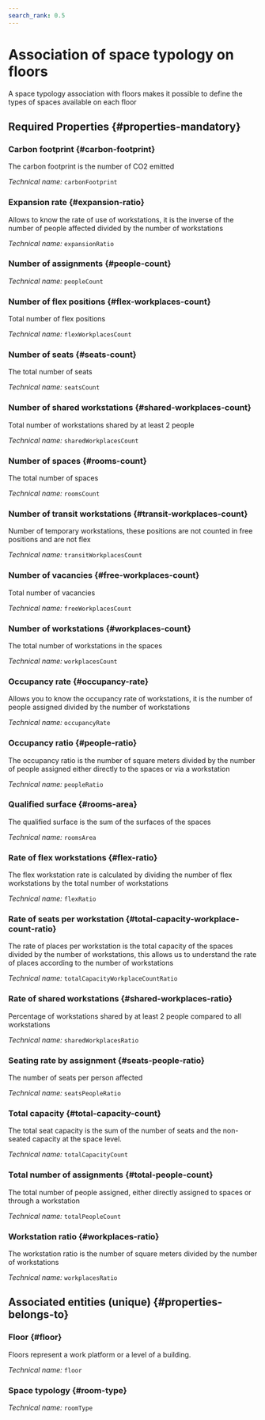 ```yaml
---
search_rank: 0.5
---    
```

# Association of space typology on floors
<!--- THIS FILE IS GENERATED PLEASE DO NOT EDIT IT DIRECTLY --->

A space typology association with floors makes it possible to define the types of spaces available on each floor

<OH code="roomTypeFloor"/>




## Required Properties {#properties-mandatory}
    
### Carbon footprint {#carbon-footprint}

The carbon footprint is the number of CO2 emitted

*Technical name:* ```carbonFootprint```
<PH code="roomTypeFloor:carbonFootprint"/>

### Expansion rate {#expansion-ratio}

Allows to know the rate of use of workstations, it is the inverse of the number of people affected divided by the number of workstations

*Technical name:* ```expansionRatio```
<PH code="roomTypeFloor:expansionRatio"/>

### Number of assignments {#people-count}



*Technical name:* ```peopleCount```
<PH code="roomTypeFloor:peopleCount"/>

### Number of flex positions {#flex-workplaces-count}

Total number of flex positions

*Technical name:* ```flexWorkplacesCount```
<PH code="roomTypeFloor:flexWorkplacesCount"/>

### Number of seats {#seats-count}

The total number of seats

*Technical name:* ```seatsCount```
<PH code="roomTypeFloor:seatsCount"/>

### Number of shared workstations {#shared-workplaces-count}

Total number of workstations shared by at least 2 people

*Technical name:* ```sharedWorkplacesCount```
<PH code="roomTypeFloor:sharedWorkplacesCount"/>

### Number of spaces {#rooms-count}

The total number of spaces

*Technical name:* ```roomsCount```
<PH code="roomTypeFloor:roomsCount"/>

### Number of transit workstations {#transit-workplaces-count}

Number of temporary workstations, these positions are not counted in free positions and are not flex

*Technical name:* ```transitWorkplacesCount```
<PH code="roomTypeFloor:transitWorkplacesCount"/>

### Number of vacancies {#free-workplaces-count}

Total number of vacancies

*Technical name:* ```freeWorkplacesCount```
<PH code="roomTypeFloor:freeWorkplacesCount"/>

### Number of workstations {#workplaces-count}

The total number of workstations in the spaces

*Technical name:* ```workplacesCount```
<PH code="roomTypeFloor:workplacesCount"/>

### Occupancy rate {#occupancy-rate}

Allows you to know the occupancy rate of workstations, it is the number of people assigned divided by the number of workstations

*Technical name:* ```occupancyRate```
<PH code="roomTypeFloor:occupancyRate"/>

### Occupancy ratio {#people-ratio}

The occupancy ratio is the number of square meters divided by the number of people assigned either directly to the spaces or via a workstation

*Technical name:* ```peopleRatio```
<PH code="roomTypeFloor:peopleRatio"/>

### Qualified surface {#rooms-area}

The qualified surface is the sum of the surfaces of the spaces

*Technical name:* ```roomsArea```
<PH code="roomTypeFloor:roomsArea"/>

### Rate of flex workstations {#flex-ratio}

The flex workstation rate is calculated by dividing the number of flex workstations by the total number of workstations

*Technical name:* ```flexRatio```
<PH code="roomTypeFloor:flexRatio"/>

### Rate of seats per workstation {#total-capacity-workplace-count-ratio}

The rate of places per workstation is the total capacity of the spaces divided by the number of workstations, this allows us to understand the rate of places according to the number of workstations

*Technical name:* ```totalCapacityWorkplaceCountRatio```
<PH code="roomTypeFloor:totalCapacityWorkplaceCountRatio"/>

### Rate of shared workstations {#shared-workplaces-ratio}

Percentage of workstations shared by at least 2 people compared to all workstations

*Technical name:* ```sharedWorkplacesRatio```
<PH code="roomTypeFloor:sharedWorkplacesRatio"/>

### Seating rate by assignment {#seats-people-ratio}

The number of seats per person affected

*Technical name:* ```seatsPeopleRatio```
<PH code="roomTypeFloor:seatsPeopleRatio"/>

### Total capacity {#total-capacity-count}

The total seat capacity is the sum of the number of seats and the non-seated capacity at the space level.

*Technical name:* ```totalCapacityCount```
<PH code="roomTypeFloor:totalCapacityCount"/>

### Total number of assignments {#total-people-count}

The total number of people assigned, either directly assigned to spaces or through a workstation

*Technical name:* ```totalPeopleCount```
<PH code="roomTypeFloor:totalPeopleCount"/>

### Workstation ratio {#workplaces-ratio}

The workstation ratio is the number of square meters divided by the number of workstations

*Technical name:* ```workplacesRatio```
<PH code="roomTypeFloor:workplacesRatio"/>

    



## Associated entities (unique) {#properties-belongs-to}

### Floor {#floor}

Floors represent a work platform or a level of a building.

*Technical name:* ```floor```
<PH code="roomTypeFloor:floor"/>

### Space typology {#room-type}



*Technical name:* ```roomType```
<PH code="roomTypeFloor:roomType"/>





